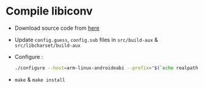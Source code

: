 # Compile libiconv

* Download source code from [here](https://www.gnu.org/software/libiconv/)

* Update `config.guess`, `config.sub` files in `src/build-aux` & `src/libcharset/build-aux`

* Configure :

  ```bash
  ./configure --host=arm-linux-androideabi --prefix="$(`echo realpath '../output'`)"
  ```

* `make` & `make install`
